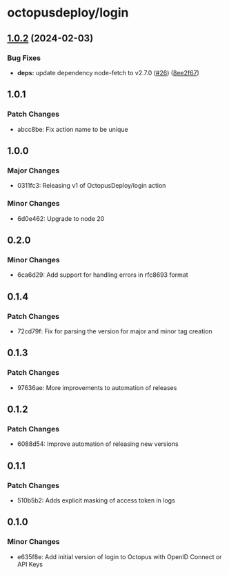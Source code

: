 # octopusdeploy/login

## [1.0.2](https://github.com/OctopusDeploy/login/compare/v1.0.1...v1.0.2) (2024-02-03)


### Bug Fixes

* **deps:** update dependency node-fetch to v2.7.0 ([#26](https://github.com/OctopusDeploy/login/issues/26)) ([8ee2f67](https://github.com/OctopusDeploy/login/commit/8ee2f67f99a6061243640c3a94642294683651ab))

## 1.0.1

### Patch Changes

-   abcc8be: Fix action name to be unique

## 1.0.0

### Major Changes

-   0311fc3: Releasing v1 of OctopusDeploy/login action

### Minor Changes

-   6d0e462: Upgrade to node 20

## 0.2.0

### Minor Changes

-   6ca6d29: Add support for handling errors in rfc8693 format

## 0.1.4

### Patch Changes

-   72cd79f: Fix for parsing the version for major and minor tag creation

## 0.1.3

### Patch Changes

-   97636ae: More improvements to automation of releases

## 0.1.2

### Patch Changes

-   6088d54: Improve automation of releasing new versions

## 0.1.1

### Patch Changes

-   510b5b2: Adds explicit masking of access token in logs

## 0.1.0

### Minor Changes

-   e635f8e: Add initial version of login to Octopus with OpenID Connect or API Keys
